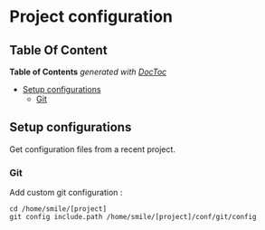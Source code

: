 # Project configuration

## Table Of Content

<!-- START doctoc generated TOC please keep comment here to allow auto update -->
<!-- DON'T EDIT THIS SECTION, INSTEAD RE-RUN doctoc TO UPDATE -->
**Table of Contents**  *generated with [DocToc](https://github.com/thlorenz/doctoc)*

- [Setup configurations](#setup-configurations)
  - [Git](#git)

<!-- END doctoc generated TOC please keep comment here to allow auto update -->



## Setup configurations

Get configuration files from a recent project.

### Git

Add custom git configuration :
```shell
cd /home/smile/[project]
git config include.path /home/smile/[project]/conf/git/config
```
